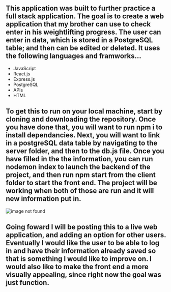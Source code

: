 ## This application was built to further practice a full stack application. The goal is to create a web application that my brother can use to check enter in his weightlifting progress. The user can enter in data, which is stored in a PostgreSQL table; and then can be edited or deleted. It uses the following languages and framworks...

- JavaScript
- React.js
- Express.js
- PostgreSQL
- APIs
- HTML

## To get this to run on your local machine, start by cloning and downloading the repository. Once you have done that, you will want to run npm i to install dependancies. Next, you will want to link in a postgreSQL data table by navigating to the server folder, and then to the db.js file. Once you have filled in the the information, you can run nodemon index to launch the backend of the project, and then run npm start from the client folder to start the front end. The project will be working when both of those are run and it will new information put in. 

<img src="/images/pumpiniron.jpg" alt="image not found" title="Optional title">

## Going foward I will be posting this to a live web application, and adding an option for other users. Eventually I would like the user to be able to log in and have their information already saved so that is something I would like to improve on. I would also like to make the front end a more visually appealing, since right now the goal was just function. 